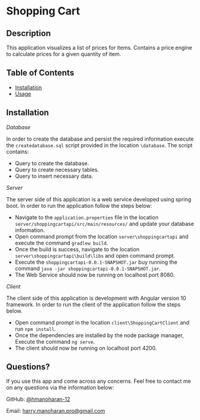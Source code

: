 # Shopping Cart

## Description 

This application visualizes a list of prices for items. Contains a price engine to calculate prices for a given quantity of item. 

## Table of Contents
* [Installation](#installation)
* [Usage](#usage)

## Installation

*Database*

In order to create the database and persist the required information execute the `createdatabase.sql` script provided in the location `\database`. The script contains:
* Query to create the database.
* Query to create necessary tables.
* Query to insert necessary data.

*Server*

The server side of this application is a web service developed using spring boot. In order to run the application follow the steps below:
* Navigate to the `application.properties` file in the location `server/shoppingcartapi/src/main/resources/` and update your database information.
* Open command prompt from the location `server\shoppingcartapi` and execute the command `gradlew build`.
* Once the build is success, navigate to the location `server\shoppingcartapi\build\libs` and open command prompt. 
* Execute the `shoppingcartapi-0.0.1-SNAPSHOT.jar` buy running the command `java -jar shoppingcartapi-0.0.1-SNAPSHOT.jar`.
* The Web Service should now be running on localhost port 8080.

*Client*

The client side of this application is development with Angular version 10 framework. In order to run the client of the application follow the steps below.
* Open command prompt in the location `client\ShoppingCartClient` and run `npm install`.
* Once the dependencies are installed by the node package manager, Execute the command `ng serve`.
* The client should now be running on localhost port 4200.

## Questions?

If you use this app and come across any concerns. Feel free to contact me on any questions via the information below:

GitHub: [@hmanoharan-12](https://api.github.com/users/hmanoharan-12)

Email: harry.manoharan.pro@gmail.com


 